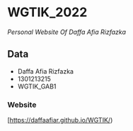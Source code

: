 # WGTIK_2022
*Personal Website Of Daffa Afia Rizfazka*

## Data
- Daffa Afia Rizfazka
- 1301213215
- WGTIK_GAB1

### Website
[https://daffaafiar.github.io/WGTIK/)
